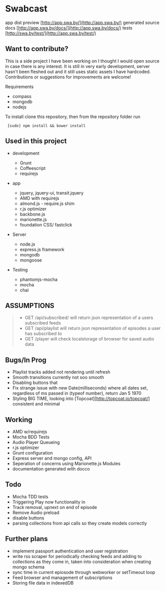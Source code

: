 Swabcast
========

app dist preview [http://app.swa.by/](http://app.swa.by/)
generated source docs [http://app.swa.by/docs/](http://app.swa.by/docs/)
tests [http://swa.by/test/](http://app.swa.by/test/)

Want to contribute?
-------------------
This is a side project I have been working on I thought I would open source in case there is any interest.
It is still in very early development, server hasn't been fleshed out and it still uses static assets I have hardcoded.  Contributions or suggestions for improvements are welcome!

Requirements
  * compass
  * mongodb
  * nodejs

To install clone this repository, then from the repository folder run
```shell
 [sudo] npm install && bower install
```




Used in this project
--------------------
  * development
    * Grunt
    * Coffeescript
    * requirejs

  * app
    * jquery, jquery-ui, transit.jquery
    * AMD with requirejs
    * almond.js - require.js shim
    * r.js optimizer
    * backbone.js
    * marionette.js
    * foundation CSS/ fastclick

  * Server
    * node.js
    * express.js framework
    * mongodb
    * mongoose


  * Testing
    * phantomjs-mocha
    * mocha
    * chai

ASSUMPTIONS
-----------
> * GET /api/subscribed/   will return json representation of a users subscribed feeds
> * GET /api/playlist      will return json representation of episodes a user has subscribed to
> * GET /player            will check localstorage of browser for saved audio data

Bugs/In Prog
------------
  * Playlist tracks added not rendering until refresh
  * Smooth transitions currently not soo smooth
  * Disabling buttons that
  * Fix strange issue with new Date(milliseconds) where all dates
    set, regardless of ms passed in (typeof number), return Jan 5 1970
  * Styling BIG TIME, looking into [Topcoat][http://topcoat.io/topcoat/]
    consistent and minimal

Working
-------
  * AMD w/requirejs
  * Mocha BDD Tests
  * Audio Player Queueing
  * r.js optimizer
  * Grunt configuration
  * Express server and mongo config, API
  * Seperation of concerns using Marionette.js Modules
  * documentation generated with docco

Todo
----
  * Mocha TDD tests
  * Triggering Play now functionality in
  * Track removal, upnext on end of episode
  * Remove Audio preload
  * disable buttons
  * parsing collections from api calls so they create models correctly

Further plans
-------------
  * implement passport authentication and user registration
  * write rss scraper for periodically checking feeds and adding to collections as
    they come in, taken into consideration when creating mongo schema
  * sync time in current epiosode through webworker or setTimeout loop
  * Feed browser and management of subscriptions
  * Storing file data in indexedDB

